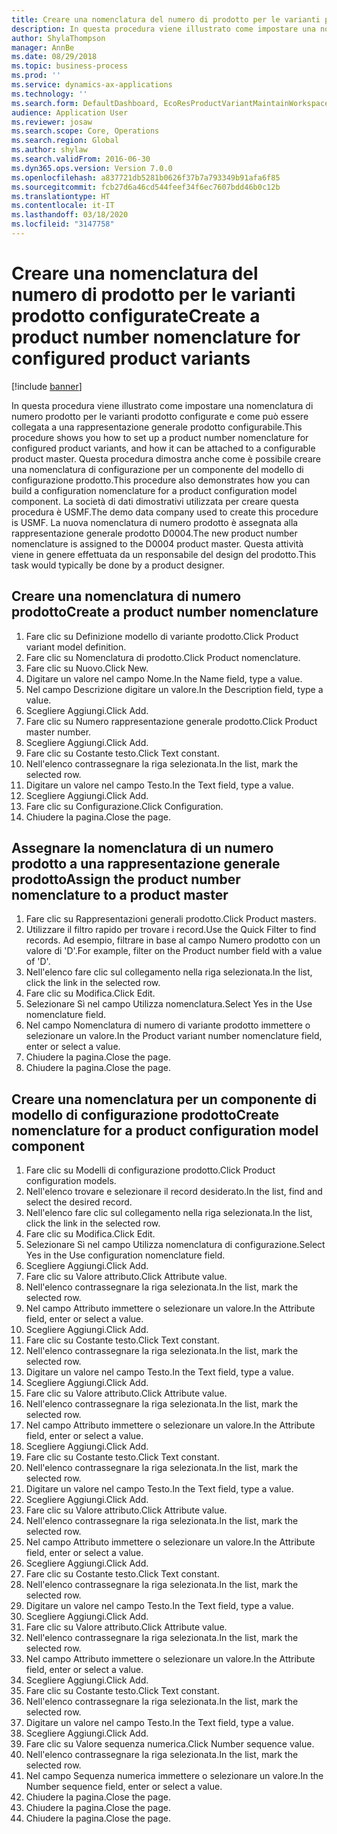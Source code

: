 ```yaml
---
title: Creare una nomenclatura del numero di prodotto per le varianti prodotto configurate
description: In questa procedura viene illustrato come impostare una nomenclatura di numero prodotto per le varianti prodotto configurate e come può essere collegata a una rappresentazione generale prodotto configurabile.
author: ShylaThompson
manager: AnnBe
ms.date: 08/29/2018
ms.topic: business-process
ms.prod: ''
ms.service: dynamics-ax-applications
ms.technology: ''
ms.search.form: DefaultDashboard, EcoResProductVariantMaintainWorkspace, EcoResNomenclature, EcoResProductListPage, EcoResProductDetails, PCProductConfigurationModelListPage, PCProductConfigurationModelDetails
audience: Application User
ms.reviewer: josaw
ms.search.scope: Core, Operations
ms.search.region: Global
ms.author: shylaw
ms.search.validFrom: 2016-06-30
ms.dyn365.ops.version: Version 7.0.0
ms.openlocfilehash: a837721db5281b0626f37b7a793349b91afa6f85
ms.sourcegitcommit: fcb27d6a46cd544feef34f6ec7607bdd46b0c12b
ms.translationtype: HT
ms.contentlocale: it-IT
ms.lasthandoff: 03/18/2020
ms.locfileid: "3147758"
---
```

# <a name="create-a-product-number-nomenclature-for-configured-product-variants"></a><span data-ttu-id="a24c3-103">Creare una nomenclatura del numero di prodotto per le varianti prodotto configurate</span><span class="sxs-lookup"><span data-stu-id="a24c3-103">Create a product number nomenclature for configured product variants</span></span>

[!include [banner](../../includes/banner.md)]

<span data-ttu-id="a24c3-104">In questa procedura viene illustrato come impostare una nomenclatura di numero prodotto per le varianti prodotto configurate e come può essere collegata a una rappresentazione generale prodotto configurabile.</span><span class="sxs-lookup"><span data-stu-id="a24c3-104">This procedure shows you how to set up a product number nomenclature for configured product variants, and how it can be attached to a configurable product master.</span></span> <span data-ttu-id="a24c3-105">Questa procedura dimostra anche come è possibile creare una nomenclatura di configurazione per un componente del modello di configurazione prodotto.</span><span class="sxs-lookup"><span data-stu-id="a24c3-105">This procedure also demonstrates how you can build a configuration nomenclature for a product configuration model component.</span></span> <span data-ttu-id="a24c3-106">La società di dati dimostrativi utilizzata per creare questa procedura è USMF.</span><span class="sxs-lookup"><span data-stu-id="a24c3-106">The demo data company used to create this procedure is USMF.</span></span> <span data-ttu-id="a24c3-107">La nuova nomenclatura di numero prodotto è assegnata alla rappresentazione generale prodotto D0004.</span><span class="sxs-lookup"><span data-stu-id="a24c3-107">The new product number nomenclature is assigned to the D0004 product master.</span></span> <span data-ttu-id="a24c3-108">Questa attività viene in genere effettuata da un responsabile del design del prodotto.</span><span class="sxs-lookup"><span data-stu-id="a24c3-108">This task would typically be done by a product designer.</span></span>


## <a name="create-a-product-number-nomenclature"></a><span data-ttu-id="a24c3-109">Creare una nomenclatura di numero prodotto</span><span class="sxs-lookup"><span data-stu-id="a24c3-109">Create a product number nomenclature</span></span>
1. <span data-ttu-id="a24c3-110">Fare clic su Definizione modello di variante prodotto.</span><span class="sxs-lookup"><span data-stu-id="a24c3-110">Click Product variant model definition.</span></span>
2. <span data-ttu-id="a24c3-111">Fare clic su Nomenclatura di prodotto.</span><span class="sxs-lookup"><span data-stu-id="a24c3-111">Click Product nomenclature.</span></span>
3. <span data-ttu-id="a24c3-112">Fare clic su Nuovo.</span><span class="sxs-lookup"><span data-stu-id="a24c3-112">Click New.</span></span>
4. <span data-ttu-id="a24c3-113">Digitare un valore nel campo Nome.</span><span class="sxs-lookup"><span data-stu-id="a24c3-113">In the Name field, type a value.</span></span>
5. <span data-ttu-id="a24c3-114">Nel campo Descrizione digitare un valore.</span><span class="sxs-lookup"><span data-stu-id="a24c3-114">In the Description field, type a value.</span></span>
6. <span data-ttu-id="a24c3-115">Scegliere Aggiungi.</span><span class="sxs-lookup"><span data-stu-id="a24c3-115">Click Add.</span></span>
7. <span data-ttu-id="a24c3-116">Fare clic su Numero rappresentazione generale prodotto.</span><span class="sxs-lookup"><span data-stu-id="a24c3-116">Click Product master number.</span></span>
8. <span data-ttu-id="a24c3-117">Scegliere Aggiungi.</span><span class="sxs-lookup"><span data-stu-id="a24c3-117">Click Add.</span></span>
9. <span data-ttu-id="a24c3-118">Fare clic su Costante testo.</span><span class="sxs-lookup"><span data-stu-id="a24c3-118">Click Text constant.</span></span>
10. <span data-ttu-id="a24c3-119">Nell'elenco contrassegnare la riga selezionata.</span><span class="sxs-lookup"><span data-stu-id="a24c3-119">In the list, mark the selected row.</span></span>
11. <span data-ttu-id="a24c3-120">Digitare un valore nel campo Testo.</span><span class="sxs-lookup"><span data-stu-id="a24c3-120">In the Text field, type a value.</span></span>
12. <span data-ttu-id="a24c3-121">Scegliere Aggiungi.</span><span class="sxs-lookup"><span data-stu-id="a24c3-121">Click Add.</span></span>
13. <span data-ttu-id="a24c3-122">Fare clic su Configurazione.</span><span class="sxs-lookup"><span data-stu-id="a24c3-122">Click Configuration.</span></span>
14. <span data-ttu-id="a24c3-123">Chiudere la pagina.</span><span class="sxs-lookup"><span data-stu-id="a24c3-123">Close the page.</span></span>

## <a name="assign-the-product-number-nomenclature-to-a-product-master"></a><span data-ttu-id="a24c3-124">Assegnare la nomenclatura di un numero prodotto a una rappresentazione generale prodotto</span><span class="sxs-lookup"><span data-stu-id="a24c3-124">Assign the product number nomenclature to a product master</span></span>
1. <span data-ttu-id="a24c3-125">Fare clic su Rappresentazioni generali prodotto.</span><span class="sxs-lookup"><span data-stu-id="a24c3-125">Click Product masters.</span></span>
2. <span data-ttu-id="a24c3-126">Utilizzare il filtro rapido per trovare i record.</span><span class="sxs-lookup"><span data-stu-id="a24c3-126">Use the Quick Filter to find records.</span></span> <span data-ttu-id="a24c3-127">Ad esempio, filtrare in base al campo Numero prodotto con un valore di 'D'.</span><span class="sxs-lookup"><span data-stu-id="a24c3-127">For example, filter on the Product number field with a value of 'D'.</span></span>
3. <span data-ttu-id="a24c3-128">Nell'elenco fare clic sul collegamento nella riga selezionata.</span><span class="sxs-lookup"><span data-stu-id="a24c3-128">In the list, click the link in the selected row.</span></span>
4. <span data-ttu-id="a24c3-129">Fare clic su Modifica.</span><span class="sxs-lookup"><span data-stu-id="a24c3-129">Click Edit.</span></span>
5. <span data-ttu-id="a24c3-130">Selezionare Sì nel campo Utilizza nomenclatura.</span><span class="sxs-lookup"><span data-stu-id="a24c3-130">Select Yes in the Use nomenclature field.</span></span>
6. <span data-ttu-id="a24c3-131">Nel campo Nomenclatura di numero di variante prodotto immettere o selezionare un valore.</span><span class="sxs-lookup"><span data-stu-id="a24c3-131">In the Product variant number nomenclature field, enter or select a value.</span></span>
7. <span data-ttu-id="a24c3-132">Chiudere la pagina.</span><span class="sxs-lookup"><span data-stu-id="a24c3-132">Close the page.</span></span>
8. <span data-ttu-id="a24c3-133">Chiudere la pagina.</span><span class="sxs-lookup"><span data-stu-id="a24c3-133">Close the page.</span></span>

## <a name="create-nomenclature-for-a-product-configuration-model-component"></a><span data-ttu-id="a24c3-134">Creare una nomenclatura per un componente di modello di configurazione prodotto</span><span class="sxs-lookup"><span data-stu-id="a24c3-134">Create nomenclature for a product configuration model component</span></span>
1. <span data-ttu-id="a24c3-135">Fare clic su Modelli di configurazione prodotto.</span><span class="sxs-lookup"><span data-stu-id="a24c3-135">Click Product configuration models.</span></span>
2. <span data-ttu-id="a24c3-136">Nell'elenco trovare e selezionare il record desiderato.</span><span class="sxs-lookup"><span data-stu-id="a24c3-136">In the list, find and select the desired record.</span></span>
3. <span data-ttu-id="a24c3-137">Nell'elenco fare clic sul collegamento nella riga selezionata.</span><span class="sxs-lookup"><span data-stu-id="a24c3-137">In the list, click the link in the selected row.</span></span>
4. <span data-ttu-id="a24c3-138">Fare clic su Modifica.</span><span class="sxs-lookup"><span data-stu-id="a24c3-138">Click Edit.</span></span>
5. <span data-ttu-id="a24c3-139">Selezionare Sì nel campo Utilizza nomenclatura di configurazione.</span><span class="sxs-lookup"><span data-stu-id="a24c3-139">Select Yes in the Use configuration nomenclature field.</span></span>
6. <span data-ttu-id="a24c3-140">Scegliere Aggiungi.</span><span class="sxs-lookup"><span data-stu-id="a24c3-140">Click Add.</span></span>
7. <span data-ttu-id="a24c3-141">Fare clic su Valore attributo.</span><span class="sxs-lookup"><span data-stu-id="a24c3-141">Click Attribute value.</span></span>
8. <span data-ttu-id="a24c3-142">Nell'elenco contrassegnare la riga selezionata.</span><span class="sxs-lookup"><span data-stu-id="a24c3-142">In the list, mark the selected row.</span></span>
9. <span data-ttu-id="a24c3-143">Nel campo Attributo immettere o selezionare un valore.</span><span class="sxs-lookup"><span data-stu-id="a24c3-143">In the Attribute field, enter or select a value.</span></span>
10. <span data-ttu-id="a24c3-144">Scegliere Aggiungi.</span><span class="sxs-lookup"><span data-stu-id="a24c3-144">Click Add.</span></span>
11. <span data-ttu-id="a24c3-145">Fare clic su Costante testo.</span><span class="sxs-lookup"><span data-stu-id="a24c3-145">Click Text constant.</span></span>
12. <span data-ttu-id="a24c3-146">Nell'elenco contrassegnare la riga selezionata.</span><span class="sxs-lookup"><span data-stu-id="a24c3-146">In the list, mark the selected row.</span></span>
13. <span data-ttu-id="a24c3-147">Digitare un valore nel campo Testo.</span><span class="sxs-lookup"><span data-stu-id="a24c3-147">In the Text field, type a value.</span></span>
14. <span data-ttu-id="a24c3-148">Scegliere Aggiungi.</span><span class="sxs-lookup"><span data-stu-id="a24c3-148">Click Add.</span></span>
15. <span data-ttu-id="a24c3-149">Fare clic su Valore attributo.</span><span class="sxs-lookup"><span data-stu-id="a24c3-149">Click Attribute value.</span></span>
16. <span data-ttu-id="a24c3-150">Nell'elenco contrassegnare la riga selezionata.</span><span class="sxs-lookup"><span data-stu-id="a24c3-150">In the list, mark the selected row.</span></span>
17. <span data-ttu-id="a24c3-151">Nel campo Attributo immettere o selezionare un valore.</span><span class="sxs-lookup"><span data-stu-id="a24c3-151">In the Attribute field, enter or select a value.</span></span>
18. <span data-ttu-id="a24c3-152">Scegliere Aggiungi.</span><span class="sxs-lookup"><span data-stu-id="a24c3-152">Click Add.</span></span>
19. <span data-ttu-id="a24c3-153">Fare clic su Costante testo.</span><span class="sxs-lookup"><span data-stu-id="a24c3-153">Click Text constant.</span></span>
20. <span data-ttu-id="a24c3-154">Nell'elenco contrassegnare la riga selezionata.</span><span class="sxs-lookup"><span data-stu-id="a24c3-154">In the list, mark the selected row.</span></span>
21. <span data-ttu-id="a24c3-155">Digitare un valore nel campo Testo.</span><span class="sxs-lookup"><span data-stu-id="a24c3-155">In the Text field, type a value.</span></span>
22. <span data-ttu-id="a24c3-156">Scegliere Aggiungi.</span><span class="sxs-lookup"><span data-stu-id="a24c3-156">Click Add.</span></span>
23. <span data-ttu-id="a24c3-157">Fare clic su Valore attributo.</span><span class="sxs-lookup"><span data-stu-id="a24c3-157">Click Attribute value.</span></span>
24. <span data-ttu-id="a24c3-158">Nell'elenco contrassegnare la riga selezionata.</span><span class="sxs-lookup"><span data-stu-id="a24c3-158">In the list, mark the selected row.</span></span>
25. <span data-ttu-id="a24c3-159">Nel campo Attributo immettere o selezionare un valore.</span><span class="sxs-lookup"><span data-stu-id="a24c3-159">In the Attribute field, enter or select a value.</span></span>
26. <span data-ttu-id="a24c3-160">Scegliere Aggiungi.</span><span class="sxs-lookup"><span data-stu-id="a24c3-160">Click Add.</span></span>
27. <span data-ttu-id="a24c3-161">Fare clic su Costante testo.</span><span class="sxs-lookup"><span data-stu-id="a24c3-161">Click Text constant.</span></span>
28. <span data-ttu-id="a24c3-162">Nell'elenco contrassegnare la riga selezionata.</span><span class="sxs-lookup"><span data-stu-id="a24c3-162">In the list, mark the selected row.</span></span>
29. <span data-ttu-id="a24c3-163">Digitare un valore nel campo Testo.</span><span class="sxs-lookup"><span data-stu-id="a24c3-163">In the Text field, type a value.</span></span>
30. <span data-ttu-id="a24c3-164">Scegliere Aggiungi.</span><span class="sxs-lookup"><span data-stu-id="a24c3-164">Click Add.</span></span>
31. <span data-ttu-id="a24c3-165">Fare clic su Valore attributo.</span><span class="sxs-lookup"><span data-stu-id="a24c3-165">Click Attribute value.</span></span>
32. <span data-ttu-id="a24c3-166">Nell'elenco contrassegnare la riga selezionata.</span><span class="sxs-lookup"><span data-stu-id="a24c3-166">In the list, mark the selected row.</span></span>
33. <span data-ttu-id="a24c3-167">Nel campo Attributo immettere o selezionare un valore.</span><span class="sxs-lookup"><span data-stu-id="a24c3-167">In the Attribute field, enter or select a value.</span></span>
34. <span data-ttu-id="a24c3-168">Scegliere Aggiungi.</span><span class="sxs-lookup"><span data-stu-id="a24c3-168">Click Add.</span></span>
35. <span data-ttu-id="a24c3-169">Fare clic su Costante testo.</span><span class="sxs-lookup"><span data-stu-id="a24c3-169">Click Text constant.</span></span>
36. <span data-ttu-id="a24c3-170">Nell'elenco contrassegnare la riga selezionata.</span><span class="sxs-lookup"><span data-stu-id="a24c3-170">In the list, mark the selected row.</span></span>
37. <span data-ttu-id="a24c3-171">Digitare un valore nel campo Testo.</span><span class="sxs-lookup"><span data-stu-id="a24c3-171">In the Text field, type a value.</span></span>
38. <span data-ttu-id="a24c3-172">Scegliere Aggiungi.</span><span class="sxs-lookup"><span data-stu-id="a24c3-172">Click Add.</span></span>
39. <span data-ttu-id="a24c3-173">Fare clic su Valore sequenza numerica.</span><span class="sxs-lookup"><span data-stu-id="a24c3-173">Click Number sequence value.</span></span>
40. <span data-ttu-id="a24c3-174">Nell'elenco contrassegnare la riga selezionata.</span><span class="sxs-lookup"><span data-stu-id="a24c3-174">In the list, mark the selected row.</span></span>
41. <span data-ttu-id="a24c3-175">Nel campo Sequenza numerica immettere o selezionare un valore.</span><span class="sxs-lookup"><span data-stu-id="a24c3-175">In the Number sequence field, enter or select a value.</span></span>
42. <span data-ttu-id="a24c3-176">Chiudere la pagina.</span><span class="sxs-lookup"><span data-stu-id="a24c3-176">Close the page.</span></span>
43. <span data-ttu-id="a24c3-177">Chiudere la pagina.</span><span class="sxs-lookup"><span data-stu-id="a24c3-177">Close the page.</span></span>
44. <span data-ttu-id="a24c3-178">Chiudere la pagina.</span><span class="sxs-lookup"><span data-stu-id="a24c3-178">Close the page.</span></span>

